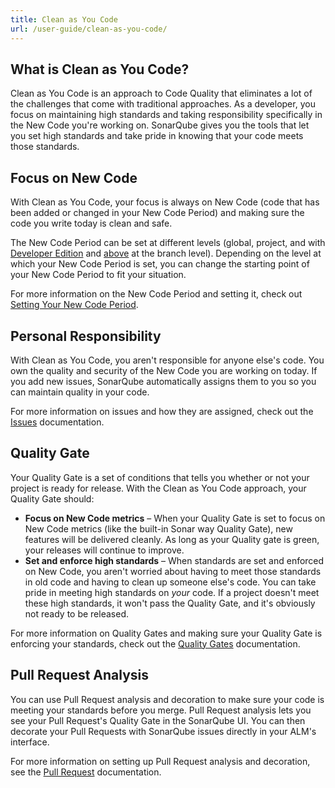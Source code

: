 ```yaml
---
title: Clean as You Code
url: /user-guide/clean-as-you-code/
---
```


## What is Clean as You Code?

Clean as You Code is an approach to Code Quality that eliminates a lot of the challenges that come with traditional approaches. As a developer, you focus on maintaining high standards and taking responsibility specifically in the New Code you're working on. SonarQube gives you the tools that let you set high standards and take pride in knowing that your code meets those standards.

## Focus on New Code

With Clean as You Code, your focus is always on New Code (code that has been added or changed in your New Code Period) and making sure the code you write today is clean and safe. 

The New Code Period can be set at different levels (global, project, and with [Developer Edition](https://redirect.sonarsource.com/editions/developer.html) and [above](https://www.sonarsource.com/plans-and-pricing/) at the branch level). Depending on the level at which your New Code Period is set, you can change the starting point of your New Code Period to fit your situation.

For more information on the New Code Period and setting it, check out [Setting Your New Code Period](/project-administration/new-code-period/).

## Personal Responsibility

With Clean as You Code, you aren't responsible for anyone else's code. You own the quality and security of the New Code you are working on today. If you add new issues, SonarQube automatically assigns them to you so you can maintain quality in your code.

For more information on issues and how they are assigned, check out the [Issues](/user-guide/issues/) documentation.

## Quality Gate

Your Quality Gate is a set of conditions that tells you whether or not your project is ready for release. With the Clean as You Code approach, your Quality Gate should:

* **Focus on New Code metrics** – When your Quality Gate is set to focus on New Code metrics (like the built-in Sonar way Quality Gate), new features will be delivered cleanly. As long as your Quality gate is green, your releases will continue to improve.
* **Set and enforce high standards** – When standards are set and enforced on New Code, you aren't worried about having to meet those standards in old code and having to clean up someone else's code. You can take pride in meeting high standards on _your_ code. If a project doesn't meet these high standards, it won't pass the Quality Gate, and it's obviously not ready to be released.

For more information on Quality Gates and making sure your Quality Gate is enforcing your standards, check out the [Quality Gates](/user-guide/quality-gates/) documentation.

## Pull Request Analysis

You can use Pull Request analysis and decoration to make sure your code is meeting your standards before you merge. Pull Request analysis lets you see your Pull Request's Quality Gate in the SonarQube UI. You can then decorate your Pull Requests with SonarQube issues directly in your ALM's interface. 

For more information on setting up Pull Request analysis and decoration, see the [Pull Request](/analysis/pull-request/) documentation.